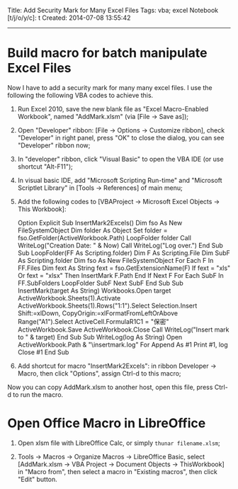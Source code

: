 Title: Add Security Mark for Many Excel Files
Tags: vba; excel
Notebook [t/j/o/y/c]: t
Created: 2014-07-08 13:55:42

------

# Build macro for batch manipulate Excel Files

Now I have to add a security mark for many many excel files. I use the following the following VBA codes to achieve this.

1. Run Excel 2010, save the new blank file as "Excel Macro-Enabled Workbook", named "AddMark.xlsm" (via [File -> Save as]);

1. Open "Developer" ribbon: [File -> Options -> Customize ribbon], check "Developer" in right panel, press "OK" to close the dialog, you can see "Developer" ribbon now;

1. In "developer" ribbon, click "Visual Basic" to open the VBA IDE (or use shortcut "Alt-F11");

1. In visual basic IDE, add "Microsoft Scripting Run-time" and "Microsoft Scriptlet Library" in [Tools -> References] of main menu;

1. Add the following codes to [VBAProject -> Microsoft Excel Objects -> This Workbook]:

    Option Explicit
    Sub InsertMark2Excels()
        Dim fso As New FileSystemObject
        Dim folder As Object
        Set folder = fso.GetFolder(ActiveWorkbook.Path)
        LoopFolder folder
        Call WriteLog("Creation Date: " & Now)
        Call WriteLog("Log over.")
    End Sub
    Sub LoopFolder(FF As Scripting.folder)
        Dim F As Scripting.File
        Dim SubF As Scripting.folder
        Dim fso As New FileSystemObject
        For Each F In FF.Files
            Dim fext As String
            fext = fso.GetExtensionName(F)
            If fext = "xls" Or fext = "xlsx" Then
                InsertMark F.Path
            End If
        Next F
        For Each SubF In FF.SubFolders
            LoopFolder SubF
        Next SubF
    End Sub
    Sub InsertMark(target As String)
        Workbooks.Open target
        ActiveWorkbook.Sheets(1).Activate
        ActiveWorkbook.Sheets(1).Rows("1:1").Select
        Selection.Insert Shift:=xlDown, CopyOrigin:=xlFormatFromLeftOrAbove
        Range("A1").Select
        ActiveCell.FormulaR1C1 = "保密"
        ActiveWorkbook.Save
        ActiveWorkbook.Close
        Call WriteLog("Insert mark to " & target)
    End Sub
    Sub WriteLog(log As String)
        Open ActiveWorkbook.Path & "\insertmark.log" For Append As #1
        Print #1, log
        Close #1
    End Sub

1. Add shortcut for macro "InsertMark2Excels": in ribbon Developer -> Macro, then click "Options", assign Ctrl-d to this macro;

Now you can copy AddMark.xlsm to another host, open this file, press Ctrl-d to run the macro.

# Open Office Macro in LibreOffice

1. Open xlsm file with LibreOffice Calc, or simply `thunar filename.xlsm`;

1. Tools -> Macros -> Organize Macros -> LibreOffice Basic, select [AddMark.xlsm -> VBA Project -> Document Objects -> ThisWorkbook] in "Macro from", then select a macro in "Existing macros", then click "Edit" button.
